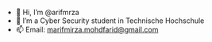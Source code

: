 - 👋 Hi, I’m @arifmrza
- 👀 I’m a Cyber Security student in Technische Hochschule 
- 📫 Email: marifmirza.mohdfarid@gmail.com

<!---
arifmrza/arifmrza is a ✨ special ✨ repository because its `README.md` (this file) appears on your GitHub profile.
You can click the Preview link to take a look at your changes.
--->
